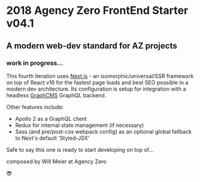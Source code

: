 # 2018 Agency Zero FrontEnd Starter v04.1

## A modern web-dev standard for AZ projects
### work in progress...

This fourth iteration uses [Next.js](https://github.com/zeit/next.js) - an isomorphic/universal/SSR framework on top of React v16 for the fastest page loads and best SEO possible in a modern dev architecture. Its configuration is setup for integration with a headless [GraphCMS](https://graphcms.com/) GraphQL backend.

Other features include:
- Apollo 2 as a GraphQL client
- Redux for internal state management (if necessary)
- Sass (and pre/post-css webpack config) as an optional global fallback to Next's default 'Styled-JSX'

Safe to say this one is ready to start developing on top of...

composed by Will Meier at Agency Zero

😎
